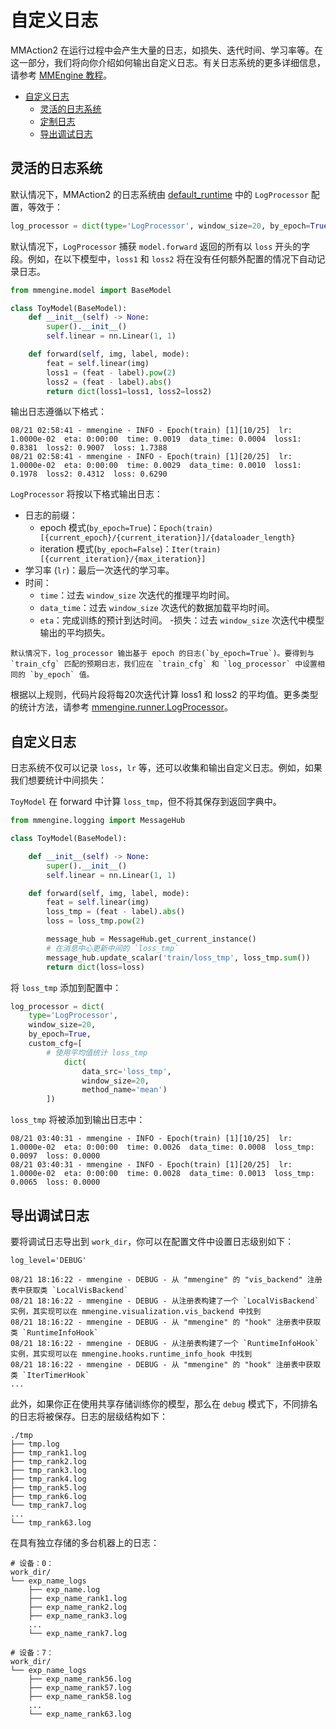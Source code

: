 # 自定义日志

MMAction2 在运行过程中会产生大量的日志，如损失、迭代时间、学习率等。在这一部分，我们将向你介绍如何输出自定义日志。有关日志系统的更多详细信息，请参考 [MMEngine 教程](https://mmengine.readthedocs.io/en/latest/advanced_tutorials/logging.html)。

- [自定义日志](#customize-logging)
  - [灵活的日志系统](#flexible-logging-system)
  - [定制日志](#customize-log)
  - [导出调试日志](#export-the-debug-log)

## 灵活的日志系统

默认情况下，MMAction2 的日志系统由 [default_runtime](/configs/_base_/default_runtime.py) 中的 `LogProcessor` 配置，等效于：

```python
log_processor = dict(type='LogProcessor', window_size=20, by_epoch=True)
```

默认情况下，`LogProcessor` 捕获 `model.forward` 返回的所有以 `loss` 开头的字段。例如，在以下模型中，`loss1` 和 `loss2` 将在没有任何额外配置的情况下自动记录日志。

```python
from mmengine.model import BaseModel

class ToyModel(BaseModel):
    def __init__(self) -> None:
        super().__init__()
        self.linear = nn.Linear(1, 1)

    def forward(self, img, label, mode):
        feat = self.linear(img)
        loss1 = (feat - label).pow(2)
        loss2 = (feat - label).abs()
        return dict(loss1=loss1, loss2=loss2)
```

输出日志遵循以下格式：

```
08/21 02:58:41 - mmengine - INFO - Epoch(train) [1][10/25]  lr: 1.0000e-02  eta: 0:00:00  time: 0.0019  data_time: 0.0004  loss1: 0.8381  loss2: 0.9007  loss: 1.7388
08/21 02:58:41 - mmengine - INFO - Epoch(train) [1][20/25]  lr: 1.0000e-02  eta: 0:00:00  time: 0.0029  data_time: 0.0010  loss1: 0.1978  loss2: 0.4312  loss: 0.6290
```

`LogProcessor` 将按以下格式输出日志：

- 日志的前缀：
  - epoch 模式(`by_epoch=True`)：`Epoch(train) [{current_epoch}/{current_iteration}]/{dataloader_length}`
  - iteration 模式(`by_epoch=False`)：`Iter(train) [{current_iteration}/{max_iteration}]`
- 学习率 (`lr`)：最后一次迭代的学习率。
- 时间：
  - `time`：过去 `window_size` 次迭代的推理平均时间。
  - `data_time`：过去 `window_size` 次迭代的数据加载平均时间。
  - `eta`：完成训练的预计到达时间。
-损失：过去 `window_size` 次迭代中模型输出的平均损失。

```{warning}
默认情况下，log_processor 输出基于 epoch 的日志(`by_epoch=True`)。要得到与 `train_cfg` 匹配的预期日志，我们应在 `train_cfg` 和 `log_processor` 中设置相同的 `by_epoch` 值。
```

根据以上规则，代码片段将每20次迭代计算 loss1 和 loss2 的平均值。更多类型的统计方法，请参考 [mmengine.runner.LogProcessor](mmengine.runner.LogProcessor)。

## 自定义日志

日志系统不仅可以记录 `loss`，`lr` 等，还可以收集和输出自定义日志。例如，如果我们想要统计中间损失：

`ToyModel` 在 forward 中计算 `loss_tmp`，但不将其保存到返回字典中。

```python
from mmengine.logging import MessageHub

class ToyModel(BaseModel):

    def __init__(self) -> None:
        super().__init__()
        self.linear = nn.Linear(1, 1)

    def forward(self, img, label, mode):
        feat = self.linear(img)
        loss_tmp = (feat - label).abs()
        loss = loss_tmp.pow(2)

        message_hub = MessageHub.get_current_instance()
        # 在消息中心更新中间的 `loss_tmp`
        message_hub.update_scalar('train/loss_tmp', loss_tmp.sum())
        return dict(loss=loss)
```

将 `loss_tmp` 添加到配置中：

```python
log_processor = dict(
    type='LogProcessor',
    window_size=20,
    by_epoch=True,
    custom_cfg=[
        # 使用平均值统计 loss_tmp
            dict(
                data_src='loss_tmp',
                window_size=20,
                method_name='mean')
        ])
```

`loss_tmp` 将被添加到输出日志中：

```
08/21 03:40:31 - mmengine - INFO - Epoch(train) [1][10/25]  lr: 1.0000e-02  eta: 0:00:00  time: 0.0026  data_time: 0.0008  loss_tmp: 0.0097  loss: 0.0000
08/21 03:40:31 - mmengine - INFO - Epoch(train) [1][20/25]  lr: 1.0000e-02  eta: 0:00:00  time: 0.0028  data_time: 0.0013  loss_tmp: 0.0065  loss: 0.0000
```

## 导出调试日志

要将调试日志导出到 `work_dir`，你可以在配置文件中设置日志级别如下：

```
log_level='DEBUG'
```

```
08/21 18:16:22 - mmengine - DEBUG - 从 "mmengine" 的 "vis_backend" 注册表中获取类 `LocalVisBackend`
08/21 18:16:22 - mmengine - DEBUG - 从注册表构建了一个 `LocalVisBackend` 实例，其实现可以在 mmengine.visualization.vis_backend 中找到
08/21 18:16:22 - mmengine - DEBUG - 从 "mmengine" 的 "hook" 注册表中获取类 `RuntimeInfoHook`
08/21 18:16:22 - mmengine - DEBUG - 从注册表构建了一个 `RuntimeInfoHook` 实例，其实现可以在 mmengine.hooks.runtime_info_hook 中找到
08/21 18:16:22 - mmengine - DEBUG - 从 "mmengine" 的 "hook" 注册表中获取类 `IterTimerHook`
...
```

此外，如果你正在使用共享存储训练你的模型，那么在 `debug` 模式下，不同排名的日志将被保存。日志的层级结构如下：

```text
./tmp
├── tmp.log
├── tmp_rank1.log
├── tmp_rank2.log
├── tmp_rank3.log
├── tmp_rank4.log
├── tmp_rank5.log
├── tmp_rank6.log
└── tmp_rank7.log
...
└── tmp_rank63.log
```

在具有独立存储的多台机器上的日志：

```text
# 设备：0：
work_dir/
└── exp_name_logs
    ├── exp_name.log
    ├── exp_name_rank1.log
    ├── exp_name_rank2.log
    ├── exp_name_rank3.log
    ...
    └── exp_name_rank7.log

# 设备：7：
work_dir/
└── exp_name_logs
    ├── exp_name_rank56.log
    ├── exp_name_rank57.log
    ├── exp_name_rank58.log
    ...
    └── exp_name_rank63.log
```
